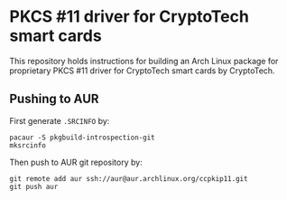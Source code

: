# PKCS #11 driver for CryptoTech smart cards

This repository holds instructions for building an Arch Linux package for proprietary
PKCS #11 driver for CryptoTech smart cards by CryptoTech.

## Pushing to AUR

First generate `.SRCINFO` by:

```
pacaur -S pkgbuild-introspection-git
mksrcinfo
```

Then push to AUR git repository by:

```
git remote add aur ssh://aur@aur.archlinux.org/ccpkip11.git
git push aur
```
